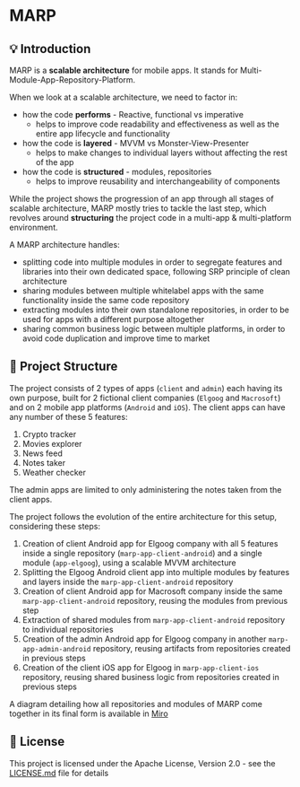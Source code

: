<h1>MARP</h1>

## 💡 Introduction
MARP is a **scalable architecture** for mobile apps. It stands for Multi-Module-App-Repository-Platform. 

When we look at a scalable architecture, we need to factor in:
- how the code **performs** - Reactive, functional vs imperative
    - helps to improve code readability and effectiveness as well as the entire app lifecycle and functionality
- how the code is **layered** - MVVM vs Monster-View-Presenter
    - helps to make changes to individual layers without affecting the rest of the app
- how the code is **structured**  - modules, repositories
    - helps to improve reusability and interchangeability of components

While the project shows the progression of an app through all stages of scalable architecture, MARP mostly tries to tackle the last step, which revolves around **structuring** the project code in a multi-app & multi-platform environment.

A MARP architecture handles:
- splitting code into multiple modules in order to segregate features and libraries into their own dedicated space, following SRP principle of clean architecture
- sharing modules between multiple whitelabel apps with the same functionality inside the same code repository
- extracting modules into their own standalone repositories, in order to be used for apps with a different purpose altogether
- sharing common business logic between multiple platforms, in order to avoid code duplication and improve time to market

## 👷 Project Structure
The project consists of 2 types of apps (`client` and `admin`) each having its own purpose, built for 2 fictional client companies (`Elgoog` and `Macrosoft`) and on 2 mobile app platforms (`Android` and `iOS`).
The client apps can have any number of these 5 features:
1. Crypto tracker
2. Movies explorer
3. News feed
4. Notes taker
5. Weather checker

The admin apps are limited to only administering the notes taken from the client apps.

The project follows the evolution of the entire architecture for this setup, considering these steps:
1. Creation of client Android app for Elgoog company with all 5 features inside a single repository (`marp-app-client-android`) and a single module (`app-elgoog`), using a scalable MVVM architecture
2. Splitting the Elgoog Android client app into multiple modules by features and layers inside the `marp-app-client-android` repository
3. Creation of client Android app for Macrosoft company inside the same `marp-app-client-android` repository, reusing the modules from previous step
4. Extraction of shared modules from `marp-app-client-android` repository to individual repositories
5. Creation of the admin Android app for Elgoog company in another `marp-app-admin-android` repository, reusing artifacts from repositories created in previous steps
6. Creation of the client iOS app for Elgoog in `marp-app-client-ios` repository, reusing shared business logic from repositories created in previous steps

A diagram detailing how all repositories and modules of MARP come together in its final form is available in [Miro](https://miro.com/app/board/uXjVPllXa5A=/?share_link_id=460483441996)

## 📜 License

This project is licensed under the Apache License, Version 2.0 - see the [LICENSE.md](https://github.com/bogdanzurac/marp-app-client-android/blob/master/LICENSE) file for details
